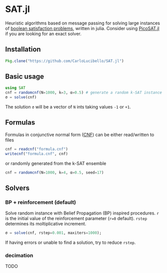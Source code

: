 # SAT.jl

Heuristic algorithms based on message passing for solving large instances of [boolean satisfaction problems](https://en.wikipedia.org/wiki/Boolean_satisfiability_problem), written in julia.
Consider using [PicoSAT.jl](https://github.com/jakebolewski/PicoSAT.jl) if you are looking
for an exact solver.

## Installation

```julia
Pkg.clone("https://github.com/CarloLucibello/SAT.jl")
```

## Basic usage

```julia
using SAT
cnf = randomcnf(N=1000, k=3, α=0.5) # generate a random k-SAT instance
σ = solve(cnf)
```

The solution `σ` will be a vector of `N`  ints taking values `-1` or `+1`.

## Formulas

Formulas in conjunctive normal form ([CNF](https://en.wikipedia.org/wiki/Conjunctive_normal_form)) can be either read/written to files

```julia
cnf = readcnf("formula.cnf")
writecnf("formula.cnf", cnf)
```

or randomly generated from the k-SAT ensemble

```julia
cnf = randomcnf(N=1000, k=4, α=0.5, seed=17)
```

## Solvers

### BP + reinforcement (default)

Solve random instance with Belief Propagation (BP) inspired procedures.
`r` is the initial value of the reinforcement parameter (`r=0` default).
`rstep` determines its moltiplicative increment.

```julia
σ = solve(cnf, rstep=0.001, maxiters=1000);
```

If having errors or unable to find a solution, try to reduce `rstep`.

### decimation

TODO
